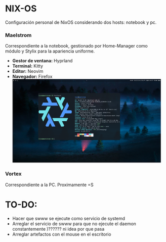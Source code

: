 # NIX-OS
Configuración personal de NixOS considerando dos hosts: notebook y pc.
### Maelstrom
Correspondiente a la notebook, gestionado por Home-Manager como módulo y Stylix para la apariencia uniforme.
- **Gestor de ventana:** Hyprland
- **Terminal:** Kitty
- **Editor:** Neovim
- **Navegador:** Firefox
![Captura Maelstrom](./assets/display_example.png)

### Vortex
Correspondiente a la PC. Proximamente =S


# TO-DO:
- Hacer que swww se ejecute como servicio de systemd
- Arreglar el servicio de swww para que no ejecute el daemon constantemente )?????? ni idea por que pasa
- Arreglar artefactos con el mouse en el escritorio
